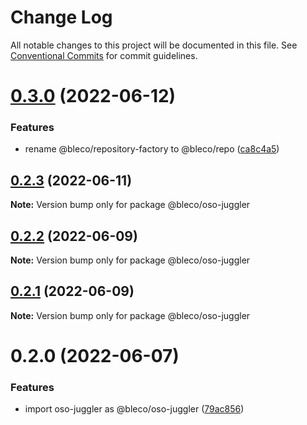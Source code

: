 # Change Log

All notable changes to this project will be documented in this file.
See [Conventional Commits](https://conventionalcommits.org) for commit guidelines.

# [0.3.0](https://gitr.net/betaly/bleco/compare/@bleco/oso-juggler@0.2.3...@bleco/oso-juggler@0.3.0) (2022-06-12)


### Features

* rename @bleco/repository-factory to @bleco/repo ([ca8c4a5](https://gitr.net/betaly/bleco/commits/ca8c4a540b67db1c95af27622e0e3b8afe2f0658))





## [0.2.3](https://gitr.net/betaly/bleco/compare/@bleco/oso-juggler@0.2.2...@bleco/oso-juggler@0.2.3) (2022-06-11)

**Note:** Version bump only for package @bleco/oso-juggler





## [0.2.2](https://gitr.net/betaly/bleco/compare/@bleco/oso-juggler@0.2.1...@bleco/oso-juggler@0.2.2) (2022-06-09)

**Note:** Version bump only for package @bleco/oso-juggler





## [0.2.1](https://gitr.net/betaly/bleco/compare/@bleco/oso-juggler@0.2.0...@bleco/oso-juggler@0.2.1) (2022-06-09)

**Note:** Version bump only for package @bleco/oso-juggler





# 0.2.0 (2022-06-07)


### Features

* import oso-juggler as @bleco/oso-juggler ([79ac856](https://gitr.net/betaly/bleco/commits/79ac8562237e298d80bdbe4d3d4d925bec725f76))
